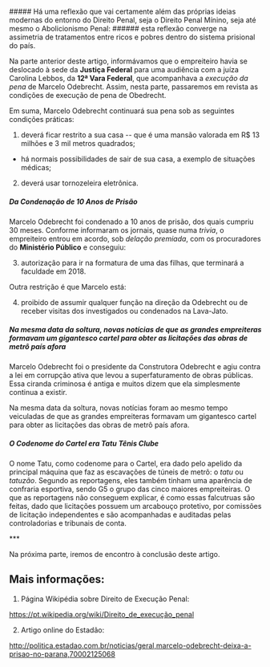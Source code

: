 <br>
##### Há uma reflexão que vai certamente além das próprias ideias modernas do entorno do Direito Penal, seja o Direito Penal Mínino, seja até mesmo o Abolicionismo Penal: 
###### esta reflexão converge na assimetria de tratamentos entre ricos e pobres dentro do sistema prisional do país.
<br>

Na parte anterior deste artigo, informávamos que o empreiteiro havia se deslocado à sede da **Justiça Federal** para uma audiência com a juíza Carolina Lebbos, da **12ª Vara Federal**, que acompanhava a _execução da pena_ de Marcelo Odebrecht. Assim, nesta parte, passaremos em revista as condições de execução de pena de Obedrecht.

Em suma, Marcelo Odebrecht continuará sua pena sob as seguintes condições práticas:

1. deverá ficar restrito a sua casa -- que é uma mansão valorada em R$ 13 milhões e 3 mil metros quadrados;
  - há normais possibilidades de sair de sua casa, a exemplo de situações médicas;
2. deverá usar tornozeleira eletrônica.

##### Da Condenação de 10 Anos de Prisão

Marcelo Odebrecht foi condenado a 10 anos de prisão, dos quais cumpriu 30 meses. Conforme informaram os jornais, quase numa _trivia_, o empreiteiro entrou em acordo, sob _delação premiada_, com os procuradores do **Ministério Público** e conseguiu:

3. autorização para ir na formatura de uma das filhas, que terminará a faculdade em 2018. 

Outra restrição é que Marcelo está:

4. proibido de assumir qualquer função na direção da Odebrecht ou de receber visitas dos investigados ou condenados na Lava-Jato.


##### Na mesma data da soltura, novas notícias de que as grandes empreiteras formavam um gigantesco cartel para obter as licitações das obras de metrô país afora

Marcelo Odebrecht foi o presidente da Construtora Odebrecht e agiu contra a lei em corrupção ativa que levou a superfaturamento de obras públicas.  Essa ciranda criminosa é antiga e muitos dizem que ela simplesmente continua a existir. 

Na mesma data da soltura, novas notícias foram ao mesmo tempo veiculadas de que as grandes empreiteras formavam um gigantesco cartel para obter as licitações das obras de metrô país afora.

##### O Codenome do Cartel era **Tatu Tênis Clube**

O nome Tatu, como codenome para o Cartel, era dado pelo apelido da principal máquina que faz as escavações de túneis de metrô: o _tatu_ ou _tatuzão_. Segundo as reportagens, eles também tinham uma aparência de confraria esportiva, sendo G5 o grupo das cinco maiores empreiteiras. O que as reportagens não conseguem explicar, é como essas falcutruas são feitas, dado que licitações possuem um arcabouço protetivo, por comissões de licitação independentes e são acompanhadas e auditadas pelas controladorias e tribunais de conta.


\*\*\*

Na próxima parte, iremos de encontro à conclusão deste artigo.


Mais informações:
-----------------

1) Página Wikipédia sobre Direito de Execução Penal:

https://pt.wikipedia.org/wiki/Direito_de_execução_penal

2) Artigo online do Estadão:

http://politica.estadao.com.br/noticias/geral,marcelo-odebrecht-deixa-a-prisao-no-parana,70002125068

